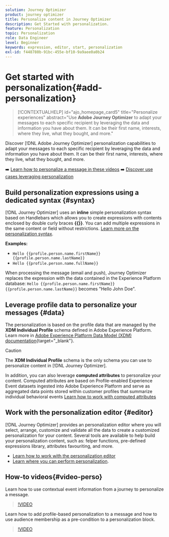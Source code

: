 ```yaml
---
solution: Journey Optimizer
product: journey optimizer
title: Personalize content in Journey Optimizer
description: Get Started with personalization.
feature: Personalization
topic: Personalization
role: Data Engineer
level: Beginner
keywords: expression, editor, start, personalization
exl-id: f448780b-91bc-455e-bf10-9a9aee0a0b24
---
```

# Get started with personalization{#add-personalization}

>[!CONTEXTUALHELP]
>id="ajo_homepage_card5"
>title="Personalize experiences"
>abstract="Use **Adobe Journey Optimizer** to adapt your messages to each specific recipient by leveraging the data and information you have about them. It can be their first name, interests, where they live, what they bought, and more."

Discover [!DNL Adobe Journey Optimizer] personalization capabilities to adapt your messages to each specific recipient by leveraging the data and information you have about them. It can be their first name, interests, where they live, what they bought, and more.  

➡️ [Learn how to personalize a message in these videos](#video-perso)
➡️ [Discover use cases leveraging personalization](personalization-use-case.md)

## Build personalization expressions using a dedicated syntax {#syntax}

[!DNL Journey Optimizer] uses an **inline** simple personalization syntax based on Handlebars which allows you to create expressions with contents enclosed by double curly braces **{{}}**. You can add multiple expressions in the same content or field without restrictions. [Learn more on the personalization syntax](personalization-syntax.md).

**Examples:**

* `Hello {{profile.person.name.firstName}} {{profile.person.name.lastName}}`
* `Hello {{profile.person.name.fullName}}`

When processing the message (email and push), Journey Optimizer replaces the expression with the data contained in the Experience Platform database:  `Hello {{profile.person.name.firstName}} {{profile.person.name.lastName}}` becomes "Hello John Doe".

## Leverage profile data to personalize your messages {#data}

The personalization is based on the profile data that are managed by the **XDM Individual Profile** schema defined in Adobe Experience Platform. Learn more in [Adobe Experience Platform Data Model (XDM) documentation](https://experienceleague.adobe.com/docs/experience-platform/xdm/home.html){target="_blank"}.

>[!CAUTION]
>The **XDM Individual Profile** schema is the only schema you can use to personalize content in [!DNL Journey Optimizer].

In addition, you can also leverage **computed attributes** to personalize your content. Computed attributes are based on Profile-enabled Experience Event datasets ingested into Adobe Experience Platform and serve as aggregated data points stored within customer profiles that summarize individual behavioral events [Learn how to work with computed attributes](../audience/computed-attributes.md)

## Work with the personalization editor {#editor}

[!DNL Journey Optimizer] provides an personalization editor where you will select, arrange, customize and validate all the data to create a customized personalization for your content. Several tools are available to help build your personalization content, such as: felper functions, pre-defined expressions library, attributes favouriting, and more.

* [Learn how to work with the personalization editor](personalization-build-expressions.md)
* [Learn where you can perform personalization](personalization-contexts.md).

## How-to videos{#video-perso}

Learn how to use contextual event information from a journey to personalize a message.

>[!VIDEO](https://video.tv.adobe.com/v/334165?quality=12)

Learn how to add profile-based personalization to a message and how to use audience membership as a pre-condition to a personalization block.

>[!VIDEO](https://video.tv.adobe.com/v/334078?quality=12)
 
